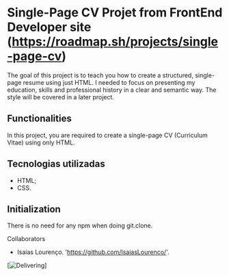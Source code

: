 # Single-Page CV Projet from FrontEnd Developer site (https://roadmap.sh/projects/single-page-cv)

The goal of this project is to teach you how to create a structured, single-page resume using just HTML. I needed to focus on presenting my education, skills and professional history in a clear and semantic way. The style will be covered in a later project.

## Functionalities

In this project, you are required to create a single-page CV (Curriculum Vitae) using only HTML. 

## Tecnologias utilizadas

- HTML;
- CSS.

## Initialization

There is no need for any npm when doing git.clone.

Collaborators

- Isaias Lourenço. 'https://github.com/IsaiasLourenco/'.

[<img src="./gifRest.gif" alt="Delivering">]
